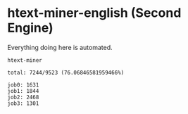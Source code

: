 # htext-miner-english (Second Engine)

Everything doing here is automated.

```
htext-miner

total: 7244/9523 (76.06846581959466%)

job0: 1631
job1: 1844
job2: 2468
job3: 1301
```